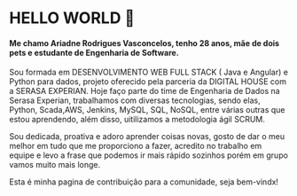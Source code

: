 # HELLO WORLD 👋


#### Me chamo Ariadne Rodrigues Vasconcelos, tenho 28 anos, mãe de dois pets e estudante de Engenharia de Software.  

Sou formada em DESENVOLVIMENTO WEB FULL STACK ( Java e Angular) e Python para dados, projeto oferecido pela parceria da DIGITAL HOUSE com a SERASA EXPERIAN. 
Hoje faço parte do time de Engenharia de Dados na Serasa Experian, trabalhamos com diversas tecnologias, sendo elas, Python, Scada,AWS, Jenkins, MySQL, SQL, NoSQL, entre várias outras que estou aprendendo, além disso, uitilizamos a metodologia ágil SCRUM.

Sou dedicada, proativa e adoro aprender coisas novas, gosto de dar o meu melhor em tudo que me proporciono a fazer, acredito no trabalho em equipe e levo a frase que podemos ir mais rápido sozinhos porém em grupo vamos muito mais longe.

Esta é minha pagina de contribuição para a comunidade, seja bem-vindx! 

